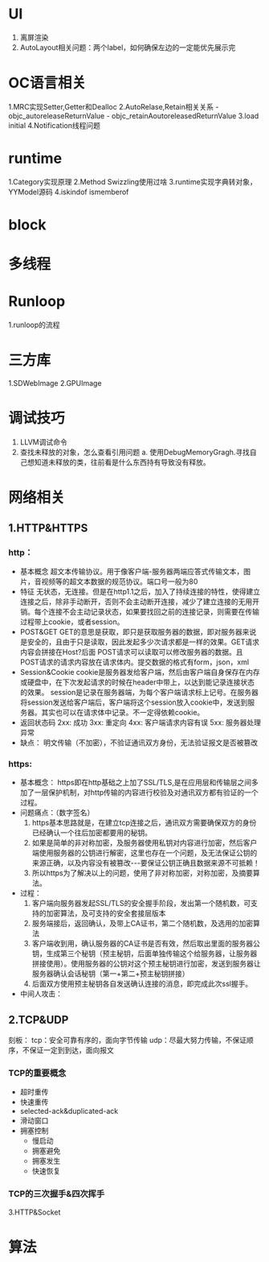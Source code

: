 

# UI
1. 离屏渲染
2. AutoLayout相关问题：两个label，如何确保左边的一定能优先展示完

# OC语言相关
1.MRC实现Setter,Getter和Dealloc
2.AutoRelase,Retain相关关系
    - objc_autoreleaseReturnValue
    - objc_retainAoutoreleasedReturnValue
3.load initial
4.Notification线程问题

# runtime
1.Category实现原理
2.Method Swizzling使用过啥
3.runtime实现字典转对象，YYModel源码
4.iskindof ismemberof

# block


# 多线程

# Runloop
1.runloop的流程

# 三方库
1.SDWebImage
2.GPUImage


# 调试技巧
1. LLVM调试命令
2. 查找未释放的对象，怎么查看引用问题
  a. 使用DebugMemoryGragh.寻找自己想知道未释放的类，往前看是什么东西持有导致没有释放。


# 网络相关

## 1.HTTP&HTTPS

### http：
  - 基本概念
    超文本传输协议。用于像客户端-服务器两端应答式传输文本，图片，音视频等的超文本数据的规范协议。端口号一般为80
  - 特征
    无状态，无连接。但是在http1.1之后，加入了持续连接的特性，使得建立连接之后，除非手动断开，否则不会主动断开连接，减少了建立连接的无用开销。每个连接不会主动记录状态，如果要找回之前的连接记录，则需要在传输过程带上cookie，或者session。
  - POST&GET
    GET的意思是获取，即只是获取服务器的数据，即对服务器来说是安全的，且由于只是读取，因此发起多少次请求都是一样的效果。GET请求内容会拼接在Host?后面
    POST请求可以读取可以修改服务器的数据。且POST请求的请求内容放在请求体内。提交数据的格式有form，json，xml
  - Session&Cookie
    cookie是服务器发给客户端，然后由客户端自身保存在内存或硬盘中，在下次发起请求的时候在header中带上，以达到能记录连接状态的效果。
    session是记录在服务器端，为每个客户端请求标上记号。在服务器将session发送给客户端后，客户端将这个session放入cookie中，发送到服务器。其实也可以在请求体中记录。不一定得依赖cookie。
  - 返回状态码
    2xx: 成功
    3xx: 重定向
    4xx: 客户端请求内容有误
    5xx: 服务器处理异常
  - 缺点：
    明文传输（不加密），不验证通讯双方身份，无法验证报文是否被篡改
### https:

  - 基本概念：
    https即在http基础之上加了SSL/TLS,是在应用层和传输层之间多加了一层保护机制，对http传输的内容进行校验及对通讯双方都有验证的一个过程。
  - 问题痛点：（数字签名）
    1. https基本思路就是，在建立tcp连接之后，通讯双方需要确保双方的身份已经确认一个往后加密都要用的秘钥。
    2. 如果是简单的非对称加密，及服务器使用私钥对内容进行加密，然后客户端使用服务器的公钥进行解密，这里也存在一个问题，及无法保证公钥的来源正确，以及内容没有被篡改---要保证公钥正确且数据来源不可抵赖！
    3. 所以https为了解决以上的问题，使用了非对称加密，对称加密，及摘要算法。
  - 过程：
    1. 客户端向服务器发起SSL/TLS的安全握手阶段，发出第一个随机数，可支持的加密算法，及可支持的安全套接层版本
    2. 服务端接后，返回确认，及带上CA证书，第二个随机数，及选用的加密算法
    3. 客户端收到用，确认服务器的CA证书是否有效，然后取出里面的服务器公钥，生成第三个秘钥（预主秘钥，后面单独传输这个给服务器，让服务器拼接使用）。使用服务器的公钥对这个预主秘钥进行加密，发送到服务器让服务器确认会话秘钥（第一+第二+预主秘钥拼接）
    4. 后面双方使用预主秘钥各自发送确认连接的消息，即完成此次ssl握手。
   - 中间人攻击：
    
## 2.TCP&UDP

刻板：
tcp：安全可靠有序的，面向字节传输
udp：尽最大努力传输，不保证顺序，不保证一定到到达，面向报文

### TCP的重要概念
  - 超时重传
  - 快速重传
  - selected-ack&duplicated-ack
  - 滑动窗口
  - 拥塞控制  
    - 慢启动
    - 拥塞避免
    - 拥塞发生
    - 快速恢复

### TCP的三次握手&四次挥手



3.HTTP&Socket



# 算法
